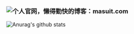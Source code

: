 ### ![个人官网，懒得勤快的博客：masuit.com](https://masuit.com)  
![Anurag's github stats](https://github-readme-stats.vercel.app/api?username=ldqk&show_icons=true)
